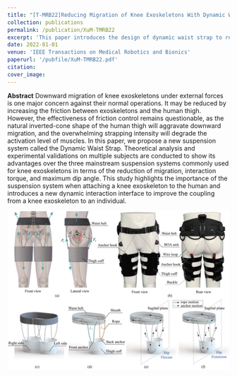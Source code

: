 ```yaml
---
title: "[T-MRB22]Reducing Migration of Knee Exoskeletons With Dynamic Waist Strap"
collection: publications
permalink: /publication/XuM-TMRB22
excerpt: 'This paper introduces the design of dynamic waist strap to reduce the migration of knee exoskeletons during walking.'
date: 2022-01-01
venue: 'IEEE Transactions on Medical Robotics and Bionics'
paperurl: '/pubfile/XuM-TMRB22.pdf'
citation: 
cover_image:
---
```


**Abstract** Downward migration of knee exoskeletons under external forces is one major concern against their normal operations. It may be reduced by increasing the friction between exoskeletons and the human thigh. However, the effectiveness of friction control remains questionable, as the natural inverted-cone shape of the human thigh will aggravate downward migration, and the overwhelming strapping intensity will degrade the activation level of muscles. In this paper, we propose a new suspension system called the Dynamic Waist Strap. Theoretical analysis and experimental validations on multiple subjects are conducted to show its advantages over the three mainstream suspension systems commonly used for knee exoskeletons in terms of the reduction of migration, interaction torque, and maximum dip angle. This study highlights the importance of the suspension system when attaching a knee exoskeleton to the human and introduces a new dynamic interaction interface to improve the coupling from a knee exoskeleton to an individual.

![picture](/pubfile/XuM-TMRB22.jpg)
